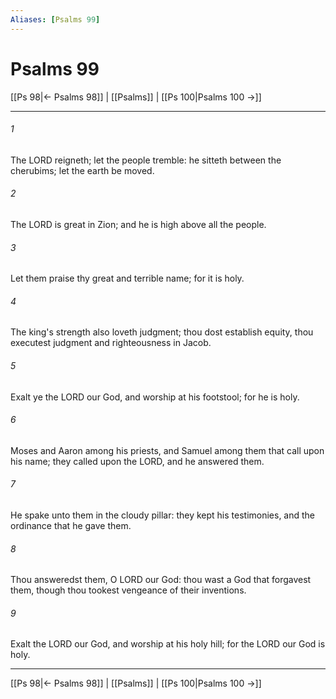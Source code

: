 ```yaml
---
Aliases: [Psalms 99]
---
```

# Psalms 99

[[Ps 98|← Psalms 98]] | [[Psalms]] | [[Ps 100|Psalms 100 →]]
***



###### 1 
The LORD reigneth; let the people tremble: he sitteth between the cherubims; let the earth be moved. 

###### 2 
The LORD is great in Zion; and he is high above all the people. 

###### 3 
Let them praise thy great and terrible name; for it is holy. 

###### 4 
The king's strength also loveth judgment; thou dost establish equity, thou executest judgment and righteousness in Jacob. 

###### 5 
Exalt ye the LORD our God, and worship at his footstool; for he is holy. 

###### 6 
Moses and Aaron among his priests, and Samuel among them that call upon his name; they called upon the LORD, and he answered them. 

###### 7 
He spake unto them in the cloudy pillar: they kept his testimonies, and the ordinance that he gave them. 

###### 8 
Thou answeredst them, O LORD our God: thou wast a God that forgavest them, though thou tookest vengeance of their inventions. 

###### 9 
Exalt the LORD our God, and worship at his holy hill; for the LORD our God is holy.

***
[[Ps 98|← Psalms 98]] | [[Psalms]] | [[Ps 100|Psalms 100 →]]
